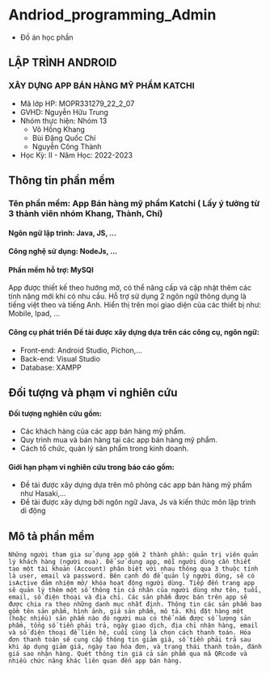 # Andriod_programming_Admin
- Đồ án học phần
## LẬP TRÌNH ANDROID
### XÂY DỰNG APP BÁN HÀNG MỸ PHẨM KATCHI
- Mã lớp HP: MOPR331279_22_2_07
- GVHD: Nguyễn Hữu Trung
- Nhóm thực hiện: Nhóm 13
	- Võ Hồng Khang	
	- Bùi Đặng Quốc Chí	
	- Nguyễn Công Thành
- Học Kỳ: II - Năm Học: 2022-2023
## Thông tin phần mềm
### Tên phần mềm: App Bán hàng mỹ phẩm Katchi ( Lấy ý tưởng từ 3 thành viên nhóm Khang, Thành, Chí)
#### Ngôn ngữ lập trình: Java, JS, ...
#### Công nghệ sử dụng: NodeJs, ...
#### Phần mềm hỗ trợ: MySQl
App được thiết kế theo hướng mở, có thể nâng cấp và cập nhật thêm các tính năng mới khi có nhu cầu.
Hỗ trợ sử dụng 2 ngôn ngữ thông dụng là tiếng việt theo và tiếng Anh. 
Hiển thị trên mọi giao diện của các thiết bị như: Mobile, Ipad, …
#### Công cụ phát triển Đề tài được xây dựng dựa trên các công cụ, ngôn ngữ:
 - Front-end: Android Studio, Pichon,…
 - Back-end: Visual Studio
 - Database: XAMPP
##	Đối tượng và phạm vi nghiên cứu
#### Đối tượng nghiên cứu gồm:
-	Các khách hàng của các app bán hàng mỹ phẩm.
-	Quy trình mua và bán hàng tại các app bán hàng mỹ phẩm.
-	Cách tổ chức, quản lý sản phẩm trong kinh doanh.
#### Giới hạn phạm vi nghiên cứu trong báo cáo gồm:
-	Đề tài được xây dựng dựa trên mô phỏng các app bán hàng mỹ phẩm như Hasaki,...
-	Đề tài được xây dựng bởi ngôn ngữ Java, Js và kiến thức môn lập trình di động
## 	Mô tả phần mềm
	Những người tham gia sử dụng app gồm 2 thành phần: quản trị viên quản lý khách hàng (người mua). Để sử dụng app, mỗi người dùng cần thiết tạo một tài khoản (Account) phân biệt với nhau thông qua 3 thuộc tính là user, email và password. Bên cạnh đó để quản lý người dùng, sẽ có isActive đảm nhiệm mở/ khóa hoạt động người dùng. Tiếp đến trang app sẽ quản lý thêm một số thông tin cá nhân của người dùng như tên, tuổi, email, số điện thoại và địa chỉ. Các sản phẩm được bán trên app sẽ được chia ra theo những danh mục nhất định. Thông tin các sản phẩm bao gồm tên sản phẩm, hình ảnh, giá sản phẩm, mô tả. Khi đặt hàng một (hoặc nhiều) sản phẩm nào đó người mua có thể nắm được số lượng sản phẩm, tổng số tiền phải trả, ngày giao dịch, địa chỉ nhận hàng, email và số điện thoại để liên hệ, cuối cùng là chọn cách thanh toán. Hóa đơn thanh toán sẽ cung cấp thông tin giảm giá, số tiền phải trả sau khi áp dụng giảm giá, ngày tạo hóa đơn, và trạng thái thanh toán, đánh giá sao nhận hàng. Quét thông tin giá cả sản phẩm qua mã QRcode và nhiều chức năng khác liên quan đến app bán hàng.


